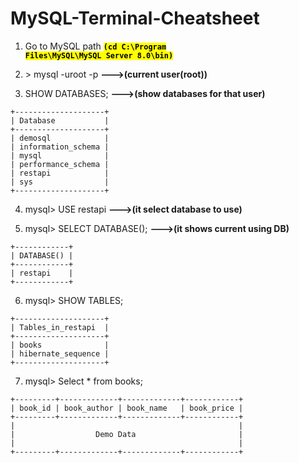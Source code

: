 # MySQL-Terminal-Cheatsheet

1. Go to MySQL path  <code style="background:yellow;color:black"><strong>(cd C:\Program Files\MySQL\MySQL Server 8.0\bin)</strong></code>

2. \> mysql -uroot -p  <strong>--->(current user(root))</strong>

3. SHOW DATABASES;  <strong>--->(show databases for that user)</strong>
```mysql
+--------------------+
| Database           |
+--------------------+
| demosql            |
| information_schema |
| mysql              |
| performance_schema |
| restapi            |
| sys                |
+--------------------+
```

4. mysql> USE restapi <strong>--->(it select database to use)</strong>

5. mysql> SELECT DATABASE();  <strong>--->(it shows current using DB)</strong>
```mysql
+------------+
| DATABASE() |
+------------+
| restapi    |
+------------+
```

6. mysql> SHOW TABLES;
```mysql
+--------------------+
| Tables_in_restapi  |
+--------------------+
| books              |
| hibernate_sequence |
+--------------------+
```

7. mysql> Select * from books;
```mysql
+---------+-------------+-------------+------------+
| book_id | book_author | book_name   | book_price |
+---------+-------------+-------------+------------+
|                                                  |
|                  Demo Data                       |
|                                                  |
+---------+-------------+-------------+------------+
```
